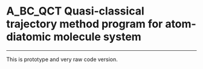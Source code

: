 # A_BC_QCT  Quasi-classical trajectory method program for atom-diatomic molecule system

***

This is prototype and very raw code version.
